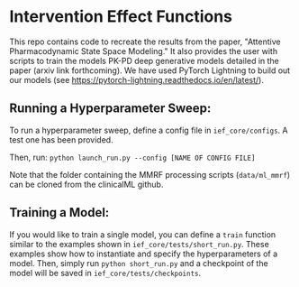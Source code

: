 # Intervention Effect Functions 

This repo contains code to recreate the results from the paper, "Attentive Pharmacodynamic State Space Modeling." It also provides the user with scripts to train the models PK-PD deep generative models detailed in the paper (arxiv link forthcoming). We have used PyTorch Lightning to build out our models (see https://pytorch-lightning.readthedocs.io/en/latest/).

## Running a Hyperparameter Sweep: 

To run a hyperparameter sweep, define a config file in ```ief_core/configs```. A test one has been provided. 

Then, run: ```python launch_run.py --config [NAME OF CONFIG FILE]```

Note that the folder containing the MMRF processing scripts (```data/ml_mmrf```) can be cloned from the clinicalML github. 

## Training a Model: 

If you would like to train a single model, you can define a ```train``` function similar to the examples shown in ```ief_core/tests/short_run.py```. These examples show how to instantiate and specify the hyperparameters of a model. Then, simply run ```python short_run.py``` and a checkpoint of the model will be saved in ```ief_core/tests/checkpoints```. 
